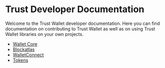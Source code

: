 # Trust Developer Documentation

Welcome to the Trust Wallet developer documentation. Here you can find documentation on contributing to Trust Wallet as well as on using Trust Wallet libraries on your own projects.

* [Wallet Core](wallet-core/wallet-core.md)
* [Blockatlas](blockatlas/blockatlas.md)
* [WalletConnect](wallet-connect/wallet-connect.md)
* [Tokens](tokens/index.md)
